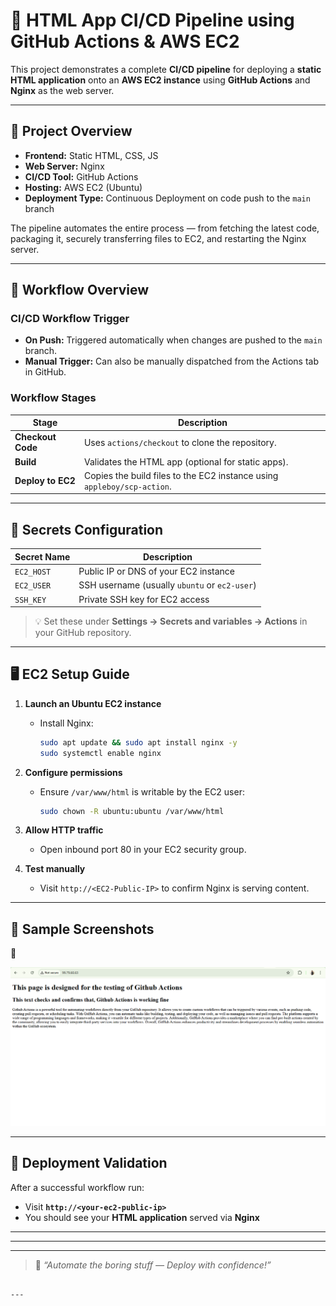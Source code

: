 # 🚀 HTML App CI/CD Pipeline using GitHub Actions & AWS EC2

This project demonstrates a complete **CI/CD pipeline** for deploying a **static HTML application** onto an **AWS EC2 instance** using **GitHub Actions** and **Nginx** as the web server.

---

## 🧩 Project Overview

- **Frontend:** Static HTML, CSS, JS  
- **Web Server:** Nginx  
- **CI/CD Tool:** GitHub Actions  
- **Hosting:** AWS EC2 (Ubuntu)  
- **Deployment Type:** Continuous Deployment on code push to the `main` branch  

The pipeline automates the entire process — from fetching the latest code, packaging it, securely transferring files to EC2, and restarting the Nginx server.

---

## 🧠 Workflow Overview

### CI/CD Workflow Trigger
- **On Push:** Triggered automatically when changes are pushed to the `main` branch.  
- **Manual Trigger:** Can also be manually dispatched from the Actions tab in GitHub.

### Workflow Stages
| Stage | Description |
|--------|-------------|
| **Checkout Code** | Uses `actions/checkout` to clone the repository. |
| **Build** | Validates the HTML app (optional for static apps). |
| **Deploy to EC2** | Copies the build files to the EC2 instance using `appleboy/scp-action`. |

---

## 🔐 Secrets Configuration

| Secret Name | Description                                   |
| ----------- | --------------------------------------------- |
| `EC2_HOST`  | Public IP or DNS of your EC2 instance         |
| `EC2_USER`  | SSH username (usually `ubuntu` or `ec2-user`) |
| `SSH_KEY`   | Private SSH key for EC2 access                |

> 💡 Set these under **Settings → Secrets and variables → Actions** in your GitHub repository.

---

## 🖥️ EC2 Setup Guide

1. **Launch an Ubuntu EC2 instance**

   * Install Nginx:

     ```bash
     sudo apt update && sudo apt install nginx -y
     sudo systemctl enable nginx
     ```

2. **Configure permissions**

   * Ensure `/var/www/html` is writable by the EC2 user:

     ```bash
     sudo chown -R ubuntu:ubuntu /var/www/html
     ```

3. **Allow HTTP traffic**

   * Open inbound port 80 in your EC2 security group.

4. **Test manually**

   * Visit `http://<EC2-Public-IP>` to confirm Nginx is serving content.

---

## 🧾 Sample Screenshots

📸

![Nginx service running on EC2](https://github.com/aviral31/Github-Actions/blob/ce10fd657d808aab0d898be4b6813ebad741a0ae/ss.png)

---

## 🚀 Deployment Validation

After a successful workflow run:

* Visit **`http://<your-ec2-public-ip>`**
* You should see your **HTML application** served via **Nginx**

---

---


---

> 🏁 *“Automate the boring stuff — Deploy with confidence!”*

```

---

